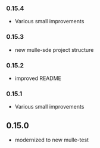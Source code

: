 ### 0.15.4

* Various small improvements

### 0.15.3

* new mulle-sde project structure

### 0.15.2

* improved README

### 0.15.1

* Various small improvements

## 0.15.0

* modernized to new mulle-test
